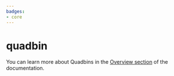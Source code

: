 ```yaml
---
badges:
- core
---
```

# quadbin


You can learn more about Quadbins in the [Overview section](/analytics-toolbox-snowflake/overview/spatial-indexes/#quadbin) of the documentation.